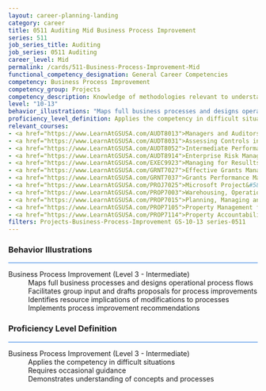 ```yaml
---
layout: career-planning-landing
category: career
title: 0511 Auditing Mid Business Process Improvement
series: 511
job_series_title: Auditing
job_series: 0511 Auditing
career_level: Mid
permalink: /cards/511-Business-Process-Improvement-Mid
functional_competency_designation: General Career Competencies
competency: Business Process Improvement
competency_group: Projects
competency_description: Knowledge of methodologies relevant to understanding, analyzing, and optimizing existing business processes; documents and understands current business processes, identifies issues, suggests process improvements, participates in implementing improvements, or monitors to ensure that improvements work as designed.
level: "10-13"
behavior_illustrations: "Maps full business processes and designs operational process flows ? Facilitates group input and drafts proposals for process improvements ? Identifies resource implications of modifications to processes ? Implements process improvement recommendations"
proficiency_level_definition: Applies the competency in difficult situations ? Requires occasional guidance ? Demonstrates understanding of concepts and processes
relevant_courses: 
- <a href="https://www.LearnAtGSUSA.com/AUDT8013">Managers and Auditors Roles in Assessing Internal Controls (AUDT8003), GSU</a>
- <a href="https://www.LearnAtGSUSA.com/AUDT8031">Assessing Controls in Performance Audits (AUDT8021), GSU</a>
- <a href="https://www.LearnAtGSUSA.com/AUDT8052">Intermediate Performance Auditing (AUDT8046), GSU</a>
- <a href="https://www.LearnAtGSUSA.com/AUDT8914">Enterprise Risk Management&#58; Executive Seminar (AUDT8912), GSU</a>
- <a href="https://www.LearnAtGSUSA.com/EXEC9923">Managing for Resullts (EXEC9913), GSU</a>
- <a href="https://www.LearnAtGSUSA.com/GRNT7027">Effective Grants Manager (GRNT7025), GSU</a>
- <a href="https://www.LearnAtGSUSA.com/GRNT7037">Grants Performance Management and Monitoring (GRNT7035), GSU</a>
- <a href="https://www.LearnAtGSUSA.com/PROJ7025">Microsoft Project&#58; Introduction (PROJ7015), GSU</a>
- <a href="https://www.LearnAtGSUSA.com/PROP7003">Warehousing, Operations and Disposal (PROP7001), GSU</a>
- <a href="https://www.LearnAtGSUSA.com/PROP7015">Planning, Managing and Controlling a Personal Property Inventory (PROP7013), GSU</a>
- <a href="https://www.LearnAtGSUSA.com/PROP7105">Property Management for Custodial Officers (PROP7103), GSU</a>
- <a href="https://www.LearnAtGSUSA.com/PROP7114">Property Accountability&#58; The Life Cycle (PROP7112), GSU</a>
filters: Projects-Business-Process-Improvement GS-10-13 series-0511
---
```


<div class="desktop:grid-col-6 margin-y-3">
  <div class="border-top-2 bg-white padding-3 shadow-5 height-full members-hover border-1px button-border border-top-blue radius-lg card-text-color">
    <h3>Behavior Illustrations</h3>
    <hr style="background-color: #1b74e0 !important;"/>
    <dl class="text-base card-content-color"><dt>Business Process Improvement (Level 3 - Intermediate)</dt><dd>Maps full business processes and designs operational process flows </dd><dd> Facilitates group input and drafts proposals for process improvements </dd><dd> Identifies resource implications of modifications to processes </dd><dd> Implements process improvement recommendations</dd></dl>
  </div>
</div>
<div class="desktop:grid-col-6 margin-y-3">
  <div class="border-top-2 bg-white padding-3 shadow-5 height-full members-hover border-1px button-border border-top-blue radius-lg card-text-color">
    <h3>Proficiency Level Definition</h3>
     <hr style="background-color: #1b74e0 !important;"/>
    <dl class="text-base card-content-color"><dt>Business Process Improvement (Level 3 - Intermediate)</dt><dd>Applies the competency in difficult situations </dd><dd> Requires occasional guidance </dd><dd> Demonstrates understanding of concepts and processes</dd></dl>
  </div>
</div>